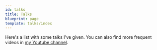 ```yaml
---
id: talks
title: Talks
blueprint: page
template: talks/index
---
```


Here's a list with some talks I've given. You can also find more frequent videos in [my Youtube channel](https://youtube.com/@noeldemartin).
